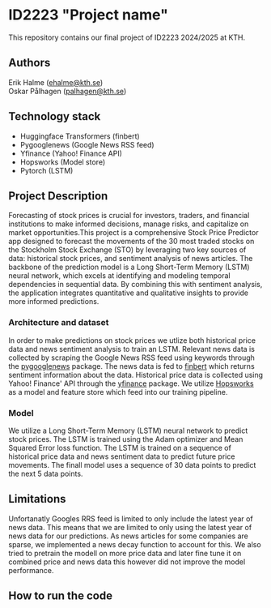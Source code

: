 # ID2223 "Project name"
This repository contains our final project of ID2223 2024/2025 at KTH.

## Authors
Erik Halme (ehalme@kth.se) \
Oskar Pålhagen (palhagen@kth.se)

## Technology stack
- Huggingface Transformers (finbert)
- Pygooglenews (Google News RSS feed)
- Yfinance (Yahoo! Finance API)
- Hopsworks (Model store)
- Pytorch (LSTM)




## Project Description
Forecasting of stock prices is crucial for investors, traders, and financial institutions to make informed decisions, manage risks, and capitalize on market opportunities.This project is a comprehensive Stock Price Predictor app designed to forecast the movements of the 30 most traded stocks on the Stockholm Stock Exchange (STO) by leveraging two key sources of data: historical stock prices, and sentiment analysis of news articles. The backbone of the prediction model is a Long Short-Term Memory (LSTM) neural network, which excels at identifying and modeling temporal dependencies in sequential data. By combining this with sentiment analysis, the application integrates quantitative and qualitative insights to provide more informed predictions.

### Architecture and dataset
In order to make predictions on stock prices we utlize both historical price data and news sentiment analysis to train an LSTM. Relevant news data is collected by scraping the Google News RSS feed using keywords through the [pygooglenews](https://pypi.org/project/pygooglenews/) package. The news data is fed to [finbert](https://arxiv.org/pdf/1908.10063) which returns sentiment information about the data. Historical price data is collected using Yahoo! Finance' API through the [yfinance](https://pypi.org/project/yfinance/) package. We utilize [Hopsworks](https://www.hopsworks.ai) as a model and feature store which feed into our training pipeline.

### Model
We utilize a Long Short-Term Memory (LSTM) neural network to predict stock prices. The LSTM is trained using the Adam optimizer and Mean Squared Error loss function. The LSTM is trained on a sequence of historical price data and news sentiment data to predict future price movements. The finall model uses a sequence of 30 data points to predict the next 5 data points. 

## Limitations 
Unfortanatly Googles RRS feed is limited to only include the latest year of news data. This means that we are limited to only using the latest year of news data for our predictions.
As news articles for some companies are sparse, we implemented a news decay function to account for this. We also tried to pretrain the modell on more price data and later fine tune it on combined price and news data this however did not improve the model performance.

## How to run the code
